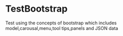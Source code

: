 # TestBootstrap
Test using the concepts of bootstrap which includes model,carousal,menu,tool tips,panels and JSON data
